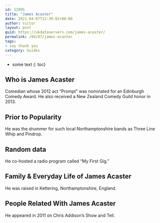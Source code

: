 ```yaml
---
id: 12995
title: "James Acaster"
date: 2021-04-07T12:39:01+00:00
author: victor
layout: post
guid: https://ukdataservers.com/james-acaster/
permalink: /04/07/james-acaster
tags:
- say thank you
category: Guides
---
```


* some text
{: toc}

## Who is James Acaster

Comedian whose 2012 act &#8220;Prompt&#8221; was nominated for an Edinburgh Comedy Award. He also received a New Zealand Comedy Guild honor in 2013. 

## Prior to Popularity

He was the drummer for such local Northamptonshire bands as Three Line Whip and Pindrop. 

## Random data

He co-hosted a radio program called &#8220;My First Gig.&#8221;

## Family & Everyday Life of James Acaster

He was raised in Kettering, Northamptonshire, England.

## People Related With James Acaster

He appeared in 2011 on Chris Addison&#8217;s Show and Tell.
 